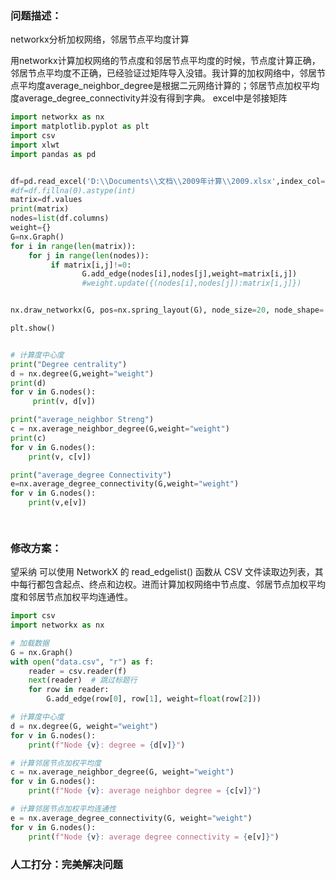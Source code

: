 ### 问题描述：
<p>networkx分析加权网络，邻居节点平均度计算</p>
用networkx计算加权网络的节点度和邻居节点平均度的时候，节点度计算正确，邻居节点平均度不正确，已经验证过矩阵导入没错。我计算的加权网络中，邻居节点平均度average_neighbor_degree是根据二元网络计算的；邻居节点加权平均度average_degree_connectivity并没有得到字典。
excel中是邻接矩阵

```python
import networkx as nx
import matplotlib.pyplot as plt
import csv
import xlwt
import pandas as pd


df=pd.read_excel('D:\\Documents\\文档\\2009年计算\\2009.xlsx',index_col=0)
#df=df.fillna(0).astype(int)
matrix=df.values
print(matrix)
nodes=list(df.columns)
weight={}
G=nx.Graph()
for i in range(len(matrix)):
    for j in range(len(nodes)):
         if matrix[i,j]!=0:
                G.add_edge(nodes[i],nodes[j],weight=matrix[i,j])
                #weight.update({(nodes[i],nodes[j]):matrix[i,j]})


nx.draw_networkx(G, pos=nx.spring_layout(G), node_size=20, node_shape='o', width=1, style='solid', font_size=8)

plt.show()


# 计算度中心度
print("Degree centrality")
d = nx.degree(G,weight="weight")
print(d)
for v in G.nodes():
     print(v, d[v])

print("average_neighbor Streng")
c = nx.average_neighbor_degree(G,weight="weight")
print(c)
for v in G.nodes():
    print(v, c[v])

print("average_degree Connectivity")
e=nx.average_degree_connectivity(G,weight="weight")
for v in G.nodes():
    print(v,e[v])

 
```

### 修改方案：
望采纳
可以使用 NetworkX 的 read_edgelist() 函数从 CSV 文件读取边列表，其中每行都包含起点、终点和边权。进而计算加权网络中节点度、邻居节点加权平均度和邻居节点加权平均连通性。

```python
import csv
import networkx as nx

# 加载数据
G = nx.Graph()
with open("data.csv", "r") as f:
    reader = csv.reader(f)
    next(reader)  # 跳过标题行
    for row in reader:
        G.add_edge(row[0], row[1], weight=float(row[2]))

# 计算度中心度
d = nx.degree(G, weight="weight")
for v in G.nodes():
    print(f"Node {v}: degree = {d[v]}")

# 计算邻居节点加权平均度
c = nx.average_neighbor_degree(G, weight="weight")
for v in G.nodes():
    print(f"Node {v}: average neighbor degree = {c[v]}")

# 计算邻居节点加权平均连通性
e = nx.average_degree_connectivity(G, weight="weight")
for v in G.nodes():
    print(f"Node {v}: average degree connectivity = {e[v]}")

```

### 人工打分：完美解决问题
